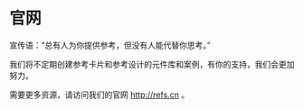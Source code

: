 # 官网
宣传语：“总有人为你提供参考，但没有人能代替你思考。”

我们将不定期创建参考卡片和参考设计的元件库和案例，有你的支持，我们会更加努力。

需要更多资源，请访问我们的官网 http://refs.cn 。
